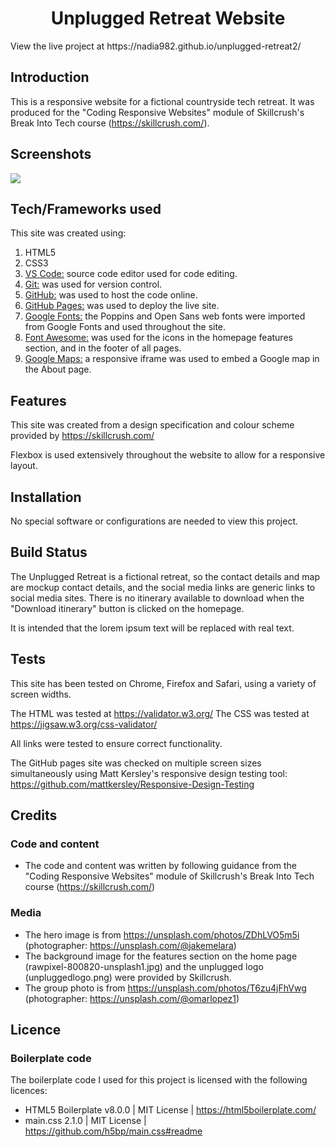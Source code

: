 <h1 align="center">Unplugged Retreat Website</h1>
View the live project at https://nadia982.github.io/unplugged-retreat2/

## Introduction

This is a responsive website for a fictional countryside tech retreat. It was produced for the "Coding Responsive Websites" module of Skillcrush's Break Into Tech course (https://skillcrush.com/).

## Screenshots

![](https://user-images.githubusercontent.com/79932225/216815018-8cdab96b-368a-4140-bcfc-256d23dda61f.png)

## Tech/Frameworks used

This site was created using:

1. HTML5
1. CSS3
1. [VS Code:](https://code.visualstudio.com/) source code editor used for code editing.
1. [Git:](https://git-scm.com/) was used for version control.
1. [GitHub:](https://github.com/) was used to host the code online.
1. [GitHub Pages:](https://pages.github.com/) was used to deploy the live site.
1. [Google Fonts:](https://fonts.google.com/) the Poppins and Open Sans web fonts were imported from Google Fonts and used throughout the site.
1. [Font Awesome:](https://fontawesome.com/) was used for the icons in the homepage features section, and in the footer of all pages.
1. [Google Maps:](https://www.google.com/maps) a responsive iframe was used to embed a Google map in the About page.

## Features

This site was created from a design specification and colour scheme provided by https://skillcrush.com/

Flexbox is used extensively throughout the website to allow for a responsive layout.

## Installation

No special software or configurations are needed to view this project.

## Build Status

The Unplugged Retreat is a fictional retreat, so the contact details and map are mockup contact details, and the social media links are generic links to social media sites. There is no itinerary available to download when the "Download itinerary" button is clicked on the homepage.

It is intended that the lorem ipsum text will be replaced with real text.

## Tests

This site has been tested on Chrome, Firefox and Safari, using a variety of screen widths.

The HTML was tested at https://validator.w3.org/
The CSS was tested at https://jigsaw.w3.org/css-validator/

All links were tested to ensure correct functionality.

The GitHub pages site was checked on multiple screen sizes simultaneously using Matt Kersley's responsive design testing tool: https://github.com/mattkersley/Responsive-Design-Testing

## Credits

### Code and content

- The code and content was written by following guidance from the "Coding Responsive Websites" module of Skillcrush's Break Into Tech course (https://skillcrush.com/)

### Media

- The hero image is from https://unsplash.com/photos/ZDhLVO5m5i (photographer: https://unsplash.com/@jakemelara)
- The background image for the features section on the home page (rawpixel-800820-unsplash1.jpg) and the unplugged logo (unpluggedlogo.png) were provided by Skillcrush.
- The group photo is from https://unsplash.com/photos/T6zu4jFhVwg (photographer: https://unsplash.com/@omarlopez1)

## Licence

### Boilerplate code

The boilerplate code I used for this project is licensed with the following licences:

- HTML5 Boilerplate v8.0.0 | MIT License | https://html5boilerplate.com/
- main.css 2.1.0 | MIT License | https://github.com/h5bp/main.css#readme
